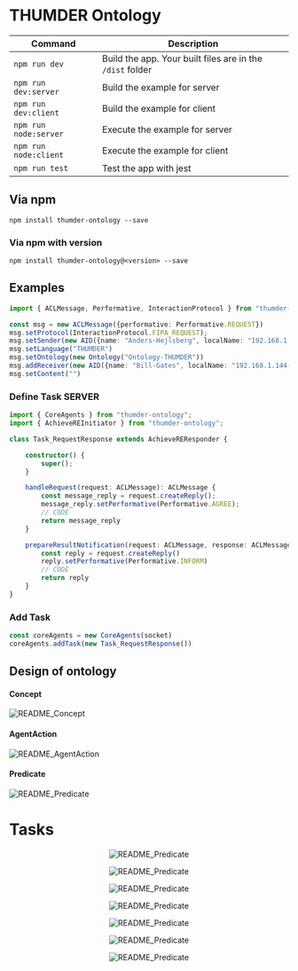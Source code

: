 # THUMDER Ontology

| Command               | Description                                               |
| --------------------- | --------------------------------------------------------- |
| `npm run dev`         | Build the app. Your built files are in the `/dist` folder |
| `npm run dev:server`  | Build the example for server                              |
| `npm run dev:client`  | Build the example for client                              |
| `npm run node:server` | Execute the example for server                            |
| `npm run node:client` | Execute the example for client                            |
| `npm run test`        | Test the app with jest                                    |

## Via npm

```
npm install thumder-ontology --save
```

### Via npm with version

```
npm install thumder-ontology@<version> --save
```

## Examples

```ts
import { ACLMessage, Performative, InteractionProtocol } from "thumder-ontology";

const msg = new ACLMessage({performative: Performative.REQUEST})
msg.setProtocol(InteractionProtocol.FIPA_REQUEST);
msg.setSender(new AID({name: "Anders-Hejlsberg", localName: "192.168.1.144-Anders-Hejlsberg"}));
msg.setLanguage("THUMDER")
msg.setOntology(new Ontology("Ontology-THUMDER"))
msg.addReceiver(new AID({name: "Bill-Gates", localName: "192.168.1.144-Bill-Gates"}))
msg.setContent("")
```

### Define Task SERVER

```ts
import { CoreAgents } from "thumder-ontology";
import { AchieveREInitiator } from "thumder-ontology";

class Task_RequestResponse extends AchieveREResponder {

    constructor() {
        super();
    }

    handleRequest(request: ACLMessage): ACLMessage {
        const message_reply = request.createReply();
        message_reply.setPerformative(Performative.AGREE);
        // CODE
        return message_reply
    }

    prepareResultNotification(request: ACLMessage, response: ACLMessage): ACLMessage {
        const reply = request.createReply()
        reply.setPerformative(Performative.INFORM)
        // CODE
        return reply
    }
}

```

### Add Task

```ts
const coreAgents = new CoreAgents(socket)
coreAgents.addTask(new Task_RequestResponse())
```

## Design of ontology

#### Concept

![README_Concept](http://www.plantuml.com/plantuml/proxy?cache=no&src=https://raw.githubusercontent.com/nonodev96/THUMDER_ontology/master/assets/VocabularyConcept.puml)

#### AgentAction

![README_AgentAction](http://www.plantuml.com/plantuml/proxy?cache=no&src=https://raw.githubusercontent.com/nonodev96/THUMDER_ontology/master/assets/VocabularyAgentAction.puml)

#### Predicate

![README_Predicate](http://www.plantuml.com/plantuml/proxy?cache=no&src=https://raw.githubusercontent.com/nonodev96/THUMDER_ontology/master/assets/VocabularyPredicate.puml)


# Tasks

<div style="text-align: center">

![README_Predicate](http://www.plantuml.com/plantuml/proxy?cache=no&src=https://raw.githubusercontent.com/nonodev96/THUMDER_ontology/master/assets/2.3_Sequence.puml)

![README_Predicate](http://www.plantuml.com/plantuml/proxy?cache=no&src=https://raw.githubusercontent.com/nonodev96/THUMDER_ontology/master/assets/2.3.1_Sequence.puml)

![README_Predicate](http://www.plantuml.com/plantuml/proxy?cache=no&src=https://raw.githubusercontent.com/nonodev96/THUMDER_ontology/master/assets/2.4.1_Sequence.puml)

![README_Predicate](http://www.plantuml.com/plantuml/proxy?cache=no&src=https://raw.githubusercontent.com/nonodev96/THUMDER_ontology/master/assets/2.4_Sequence.puml)

![README_Predicate](http://www.plantuml.com/plantuml/proxy?cache=no&src=https://raw.githubusercontent.com/nonodev96/THUMDER_ontology/master/assets/2.5.1_Sequence.puml)

![README_Predicate](http://www.plantuml.com/plantuml/proxy?cache=no&src=https://raw.githubusercontent.com/nonodev96/THUMDER_ontology/master/assets/2.5_Sequence.puml)

![README_Predicate](http://www.plantuml.com/plantuml/proxy?cache=no&src=https://raw.githubusercontent.com/nonodev96/THUMDER_ontology/master/assets/2.6_Sequence.puml)

</div>
